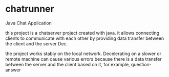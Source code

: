 # chatrunner
Java Chat Application

this project is a chatserver project created with java.
it allows connecting clients to communicate with each other by providing data transfer between the client and the server Dec.

the project works stably on the local network.
Decelerating on a slower or remote machine can cause various errors because there is a data transfer between the server and the client based on it, for example, question-answer
